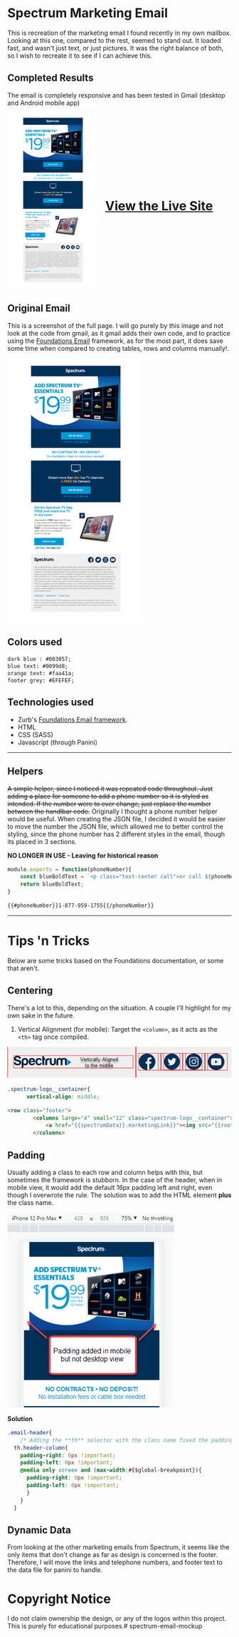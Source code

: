 # Spectrum Marketing Email
This is recreation of the marketing email I found recently in my own mailbox. Looking at this one, compared to the rest, seemed to stand out. It loaded fast, and wasn't just text, or just pictures. It was the right balance of both, so I wish to recreate it to see if I can achieve this. 

## Completed Results
The email is completely responsive and has been tested in Gmail (desktop and Android mobile app)

<div class="container" style="display:flex; align-items:center">
    <div><a href="http://spectrum-mockup.s3-website-us-east-1.amazonaws.com/">
    <img src="src/assets/img/screencapture-mail-google-mail-u-0-2021-08-23-15_46_23.png" style="width:200px;padding-right:20px">
    </a>
    </div>
    <div><a href="http://spectrum-mockup.s3-website-us-east-1.amazonaws.com/"><h1>View the Live Site</h1></a></div>
</div>

## Original Email 
This is a screenshot of the full page. I will go purely by this image and not look at the code from gmail, as it gmail adds their own code, and to practice using the [Foundations Email](https://github.com/foundation/foundation-emails) framework, as for the most part, it does save some time when compared to creating tables, rows and columns manually!.

<img src='./src/assets/img/screencapture-mail-google-mail-u-0-2021-08-23-15_46_23.png' style="width:300px;">


## Colors used
```
dark blue : #003057;
blue text: #0099d8;
orange text: #faa41a;
footer grey: #EFEFEF;

```

## Technologies used
* Zurb's [Foundations Email framework](https://github.com/foundation/foundation-emails).
* HTML
* CSS (SASS)
* Javascript (through Panini)
---
## Helpers
~~A simple helper, since I noticed it was repeated code throughout. Just adding a place for someone to add a phone number so it is styled as intended. If the number were to ever change, just replace the number between the handlbar code.~~
Originally I thought a phone number helper would be useful. When creating the JSON file, I decided it would be easier to move the number the JSON file, which allowed me to better control the styling, since the phone number has 2 different styles in the email, though its placed in 3 sections.

**NO LONGER IN USE - Leaving for historical reason**
```js
module.exports = function(phoneNumber){
    const blueBoldText = `<p class="text-center call">or call ${phoneNumber.fn(this)}</p>`;
    return blueBoldText;
}
```
```html
{{#phoneNumber}}1-877-959-1755{{/phoneNumber}}
```
---
# Tips 'n Tricks
Below are some tricks based on the Foundations documentation, or some that aren't.
## Centering
There's a lot to this, depending on the situation. A couple I'll highlight for my own sake in the future.
1. Vertical Alignment (for mobile): Target the `<column>`, as it acts as the `<th>` tag once compiled. 

<img src="./screenshots/vertical-alignment02.png">

```css
.spectrum-logo__container{
      vertical-align: middle;
```
```html
<row class="footer">
        <columns large="4" small="12" class="spectrum-logo__container">
            <a href="{{spectrumData}}.marketingLink}}"><img src="{{root}}assets/img/spectrum-grey.png" alt="Spectrum"></a>
        </columns>
```

## Padding
Usually adding a class to each row and column helps with this, but sometimes the framework is stubborn. In the case of the header, when in mobile view, it would add the default 16px padding left and right, even though I overwrote the rule. The solution was to add the HTML element **plus** the class name.

![mobile padding issue](screenshots/mobile-padding-issue.png)

**Solution**
```css
.email-header{
    /* Adding the **th** selector with the class name fixed the padding issue */
  th.header-column{
    padding-right: 0px !important;
    padding-left: 0px !important;
    @media only screen and (max-width:#{$global-breakpoint}){
      padding-right: 0px !important;
      padding-left: 0px !important;
      }
    }
  }

```


## Dynamic Data
From looking at the other marketing emails from Spectrum, it seems like the only items that don't change as far as design is concerned is the footer. Therefore, I will move the links and telephone numbers, and footer text to the data file for panini to handle.


# Copyright Notice
I do not claim ownership the design, or any of the logos within this project. This is purely for educational purposes.# spectrum-email-mockup
